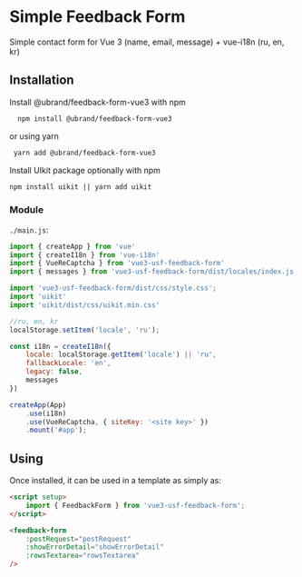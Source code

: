 
# Simple Feedback Form 

Simple contact form for Vue 3 (name, email, message) + vue-i18n (ru, en, kr)


## Installation

Install @ubrand/feedback-form-vue3 with npm

```bash
  npm install @ubrand/feedback-form-vue3
```
or using yarn
```bash
 yarn add @ubrand/feedback-form-vue3
```

Install UIkit package optionally with npm
```bash
npm install uikit || yarn add uikit
````
### Module
`./main.js`:
```js
import { createApp } from 'vue'
import { createI18n } from 'vue-i18n'
import { VueReCaptcha } from 'vue3-usf-feedback-form'
import { messages } from 'vue3-usf-feedback-form/dist/locales/index.js'

import 'vue3-usf-feedback-form/dist/css/style.css';
import 'uikit'
import 'uikit/dist/css/uikit.min.css'

//ru, en, kr
localStorage.setItem('locale', 'ru');

const i18n = createI18n({
    locale: localStorage.getItem('locale') || 'ru',
    fallbackLocale: 'en',
    legacy: false,
    messages
})

createApp(App)
    .use(i18n)
    .use(VueReCaptcha, { siteKey: '<site key>' })
    .mount('#app');
```
## Using
Once installed, it can be used in a template as simply as:
```html
<script setup>
    import { FeedbackForm } from 'vue3-usf-feedback-form';
</script>

<feedback-form 
    :postRequest="postRequest"
    :showErrorDetail="showErrorDetail"
    :rowsTextarea="rowsTextarea"
/>
```

